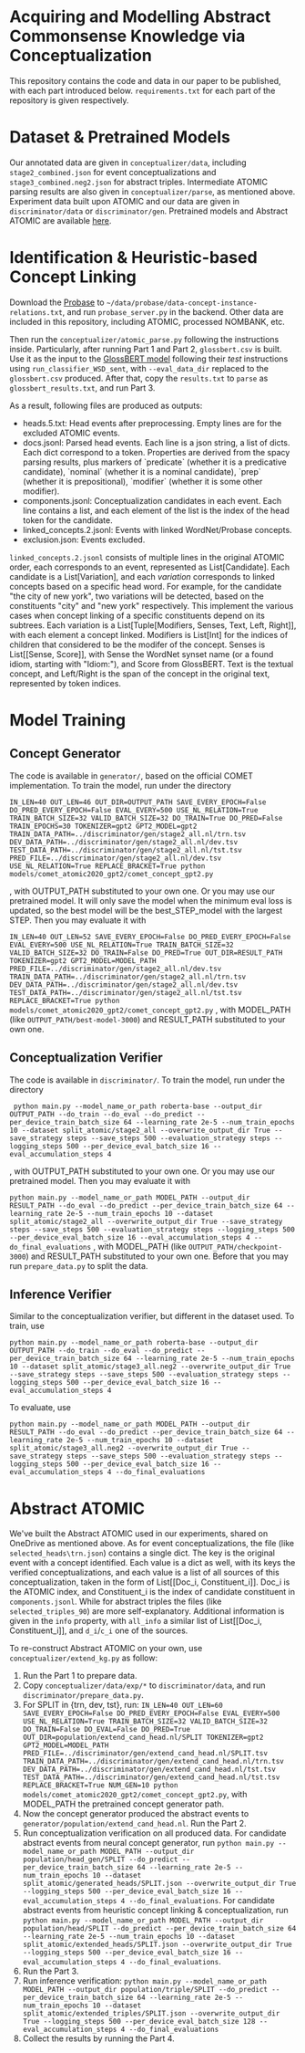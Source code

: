 # Acquiring and Modelling Abstract Commonsense Knowledge via Conceptualization
This repository contains the code and data in our paper to be published, with each part introduced below. `requirements.txt` for
each part of the repository is given respectively.

# Dataset & Pretrained Models

Our annotated data are given in `conceptualizer/data`, including `stage2_combined.json` for event conceptualizations
and `stage3_combined.neg2.json` for abstract triples.
Intermediate ATOMIC parsing results are also given in `conceptualizer/parse`, as mentioned above.
Experiment data built upon ATOMIC and our data are given in `discriminator/data` or `discriminator/gen`.
Pretrained models and Abstract ATOMIC are available [here](https://hkustconnect-my.sharepoint.com/:f:/g/personal/mhear_connect_ust_hk/Eo1sMdC6DalKtOllhrDXohABihrryFFd1MqJ9a_KPoqj6w?e=KWwaGy).

# Identification & Heuristic-based Concept Linking

Download the [Probase](http://concept.research.microsoft.com/Home/Download) to
`~/data/probase/data-concept-instance-relations.txt`, and run `probase_server.py`
in the backend. Other data are included in this repository, including ATOMIC, processed NOMBANK, etc.

Then run the `conceptualizer/atomic_parse.py` following the instructions inside. Particularly, after running Part 1 and Part 2, 
`glossbert.csv` is built. Use it as the input to the [GlossBERT model](https://github.com/HSLCY/GlossBERT) following
their _test_ instructions using `run_classifier_WSD_sent`, with `--eval_data_dir` replaced to the `glossbert.csv` 
produced. After that, copy the `results.txt` to `parse` as `glossbert_results.txt`, and run Part 3.

As a result, following files are produced as outputs:
<ul>
<li>heads.5.txt: Head events after preprocessing. Empty lines are for the excluded ATOMIC events.</li>
<li>docs.jsonl: Parsed head events. Each line is a json string, a list of dicts. Each dict correspond to a token.
Properties are derived from the spacy parsing results, plus markers of `predicate` (whether it is a predicative
candidate), `nominal` (whether it is a nominal candidate), `prep` (whether it is prepositional), `modifier` (whether
it is some other modifier).
</li>
<li>components.jsonl: Conceptualization candidates in each event. Each line contains a list, and each element of the
list is the index of the head token for the candidate.</li>
<li>linked_concepts.2.jsonl: Events with linked WordNet/Probase concepts. </li>
<li>exclusion.json: Events excluded. </li>
</ul>

`linked_concepts.2.jsonl` consists of multiple lines in the original ATOMIC order, each corresponds to an event, 
represented as List[Candidate]. Each candidate is a List[Variation], and each _variation_ corresponds to linked concepts
based on a specific head word. For example, for the candidate "the city of new york", two variations will be detected,
based on the constituents "city" and "new york" respectively. This implement the various cases when concept linking
of a specific constituents depend on its subtrees. Each variation is a List[Tuple[Modifiers, Senses, Text, Left, Right]],
with each element a concept linked. Modifiers is List[Int] for the indices of children that considered to be the modifer
of the concept. Senses is List[[Sense, Score]], with Sense the WordNet synset name 
(or a found idiom, starting with "Idiom:"), and Score from GlossBERT.
Text is the textual concept, and Left/Right is the span of the concept in the original text, 
represented by token indices.

# Model Training

## Concept Generator
The code is available in `generator/`, based on the official COMET implementation. 
To train the model, run under the directory

`
IN_LEN=40 OUT_LEN=46 OUT_DIR=OUTPUT_PATH SAVE_EVERY_EPOCH=False DO_PRED_EVERY_EPOCH=False EVAL_EVERY=500 USE_NL_RELATION=True TRAIN_BATCH_SIZE=32 VALID_BATCH_SIZE=32 DO_TRAIN=True DO_PRED=False TRAIN_EPOCHS=30 TOKENIZER=gpt2 GPT2_MODEL=gpt2 TRAIN_DATA_PATH=../discriminator/gen/stage2_all.nl/trn.tsv DEV_DATA_PATH=../discriminator/gen/stage2_all.nl/dev.tsv TEST_DATA_PATH=../discriminator/gen/stage2_all.nl/tst.tsv PRED_FILE=../discriminator/gen/stage2_all.nl/dev.tsv USE_NL_RELATION=True REPLACE_BRACKET=True python models/comet_atomic2020_gpt2/comet_concept_gpt2.py
`

, with OUTPUT_PATH substituted to your own one. Or you may use our pretrained model. It will only save the model when
the minimum eval loss is updated, so the best model will be the best_STEP_model with the largest STEP.
Then you may evaluate it with

`
IN_LEN=40 OUT_LEN=52 SAVE_EVERY_EPOCH=False DO_PRED_EVERY_EPOCH=False EVAL_EVERY=500 USE_NL_RELATION=True TRAIN_BATCH_SIZE=32 VALID_BATCH_SIZE=32 DO_TRAIN=False DO_PRED=True OUT_DIR=RESULT_PATH TOKENIZER=gpt2 GPT2_MODEL=MODEL_PATH PRED_FILE=../discriminator/gen/stage2_all.nl/dev.tsv TRAIN_DATA_PATH=../discriminator/gen/stage2_all.nl/trn.tsv DEV_DATA_PATH=../discriminator/gen/stage2_all.nl/dev.tsv TEST_DATA_PATH=../discriminator/gen/stage2_all.nl/tst.tsv REPLACE_BRACKET=True python models/comet_atomic2020_gpt2/comet_concept_gpt2.py
`
, with MODEL_PATH (like `OUTPUT_PATH/best-model-3000`) and RESULT_PATH substituted to your own one.

## Conceptualization Verifier
The code is available in `discriminator/`. To train the model, run under the directory

`
python main.py --model_name_or_path roberta-base --output_dir OUTPUT_PATH --do_train --do_eval --do_predict --per_device_train_batch_size 64 --learning_rate 2e-5 --num_train_epochs 10 --dataset split_atomic/stage2_all --overwrite_output_dir True --save_strategy steps --save_steps 500 --evaluation_strategy steps --logging_steps 500 --per_device_eval_batch_size 16 --eval_accumulation_steps 4`

, with OUTPUT_PATH substituted to your own one. Or you may use our pretrained model. Then you may evaluate it with

`
python main.py --model_name_or_path MODEL_PATH --output_dir RESULT_PATH --do_eval --do_predict --per_device_train_batch_size 64 --learning_rate 2e-5 --num_train_epochs 10 --dataset split_atomic/stage2_all --overwrite_output_dir True --save_strategy steps --save_steps 500 --evaluation_strategy steps --logging_steps 500 --per_device_eval_batch_size 16 --eval_accumulation_steps 4 --do_final_evaluations
`
, with MODEL_PATH (like `OUTPUT_PATH/checkpoint-3000`) and RESULT_PATH substituted to your own one.
Before that you may run `prepare_data.py` to split the data.

## Inference Verifier

Similar to the conceptualization verifier, but different in the dataset used. To train, use

`
python main.py --model_name_or_path roberta-base --output_dir OUTPUT_PATH --do_train --do_eval --do_predict --per_device_train_batch_size 64 --learning_rate 2e-5 --num_train_epochs 10 --dataset split_atomic/stage3_all.neg2 --overwrite_output_dir True --save_strategy steps --save_steps 500 --evaluation_strategy steps --logging_steps 500 --per_device_eval_batch_size 16 --eval_accumulation_steps 4
`

To evaluate, use 

`
python main.py --model_name_or_path MODEL_PATH --output_dir RESULT_PATH --do_eval --do_predict --per_device_train_batch_size 64 --learning_rate 2e-5 --num_train_epochs 10 --dataset split_atomic/stage3_all.neg2 --overwrite_output_dir True --save_strategy steps --save_steps 500 --evaluation_strategy steps --logging_steps 500 --per_device_eval_batch_size 16 --eval_accumulation_steps 4 --do_final_evaluations
`

# Abstract ATOMIC
We've built the Abstract ATOMIC used in our experiments, shared on OneDrive as mentioned above.
As for event conceptualizations, the file (like `selected_heads\trn.json`) contains a single dict. The key is the 
original event with a concept identified. Each value is a dict as well, with its keys the verified conceptualizations,
and each value is a list of all sources of this conceptualization, taken in the form of List[[Doc_i, Constituent_i]]. 
Doc_i is the ATOMIC index, and Constituent_i is the index of candidate constituent in `components.jsonl`.
While for abstract triples the files (like `selected_triples_90`) are more self-explanatory. Additional information
is given in the `info` property, with `all_info` a similar list of List[[Doc_i, Constituent_i]], and `d_i`/`c_i` one
of the sources.

To re-construct Abstract ATOMIC on your own, use  `conceptualizer/extend_kg.py` as follow:
1. Run the Part 1 to prepare data.
2. Copy `conceptualizer/data/exp/*` to `discriminator/data`, and run `discriminator/prepare_data.py`.
3. For SPLIT in {trn, dev, tst}, run: 
`
IN_LEN=40 OUT_LEN=60 SAVE_EVERY_EPOCH=False DO_PRED_EVERY_EPOCH=False EVAL_EVERY=500 USE_NL_RELATION=True TRAIN_BATCH_SIZE=32 VALID_BATCH_SIZE=32 DO_TRAIN=False DO_EVAL=False DO_PRED=True OUT_DIR=population/extend_cand_head.nl/SPLIT TOKENIZER=gpt2 GPT2_MODEL=MODEL_PATH PRED_FILE=../discriminator/gen/extend_cand_head.nl/SPLIT.tsv TRAIN_DATA_PATH=../discriminator/gen/extend_cand_head.nl/trn.tsv DEV_DATA_PATH=../discriminator/gen/extend_cand_head.nl/tst.tsv TEST_DATA_PATH=../discriminator/gen/extend_cand_head.nl/tst.tsv REPLACE_BRACKET=True NUM_GEN=10 python models/comet_atomic2020_gpt2/comet_concept_gpt2.py
`, with MODEL_PATH the pretrained concept generator path.
4. Now the concept generator produced the abstract events to `generator/population/extend_cand_head.nl`. Run the Part 2.
5. Run conceptualization verification on all produced data. For candidate abstract events from neural concept generator,
run `
python main.py --model_name_or_path MODEL_PATH --output_dir population/head_gen/SPLIT --do_predict --per_device_train_batch_size 64 --learning_rate 2e-5 --num_train_epochs 10 --dataset split_atomic/generated_heads/SPLIT.json --overwrite_output_dir True --logging_steps 500 --per_device_eval_batch_size 16 --eval_accumulation_steps 4 --do_final_evaluations
`. For candidate abstract events from heuristic concept linking & conceptualization, run `
python main.py --model_name_or_path MODEL_PATH --output_dir population/head/SPLIT --do_predict --per_device_train_batch_size 64 --learning_rate 2e-5 --num_train_epochs 10 --dataset split_atomic/extended_heads/SPLIT.json --overwrite_output_dir True --logging_steps 500 --per_device_eval_batch_size 16 --eval_accumulation_steps 4 --do_final_evaluations
`.
6. Run the Part 3.
7. Run inference verification:
`
python main.py --model_name_or_path MODEL_PATH --output_dir population/triple/SPLIT --do_predict --per_device_train_batch_size 64 --learning_rate 2e-5 --num_train_epochs 10 --dataset split_atomic/extended_triples/SPLIT.json --overwrite_output_dir True --logging_steps 500 --per_device_eval_batch_size 128 --eval_accumulation_steps 4 --do_final_evaluations
`
8. Collect the results by running the Part 4.
